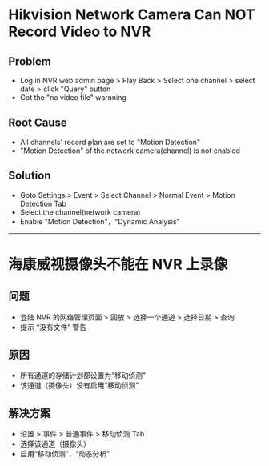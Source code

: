 # Hikvision Network Camera Can NOT Record Video to NVR

## Problem
* Log in NVR web admin page > Play Back > Select one channel > select date > click "Query" button
* Got the "no video file" warnning

## Root Cause
* All channels' record plan are set to "Motion Detection"
* "Motion Detection" of the network camera(channel) is not enabled

## Solution
* Goto Settings > Event > Select Channel > Normal Event > Motion Detection Tab
* Select the channel(network camera)
* Enable "Motion Detection"，"Dynamic Analysis"

----------------

# 海康威视摄像头不能在 NVR 上录像

## 问题
* 登陆 NVR 的网络管理页面 > 回放 > 选择一个通道 > 选择日期 > 查询
* 提示 “没有文件” 警告

## 原因
* 所有通道的存储计划都设置为“移动侦测”
* 该通道（摄像头）没有启用“移动侦测”

## 解决方案
* 设置 > 事件 > 普通事件 > 移动侦测 Tab
* 选择该通道（摄像头）
* 启用“移动侦测”，“动态分析”
